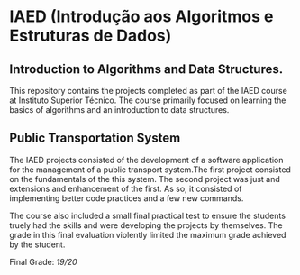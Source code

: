 # IAED (Introdução aos Algoritmos e Estruturas de Dados)
## Introduction to Algorithms and Data Structures.

This repository contains the projects completed as part of the IAED course at Instituto Superior Técnico. The course primarily focused on learning the basics of algorithms and an introduction to data structures.

## Public Transportation System

The IAED projects consisted of the development of a software application for the management of a public transport system.The first project consisted on the fundamentals of the this system. The second project was just and extensions and enhancement of the first. As so, it consisted of implementing better code practices and a few new commands.

The course also included a small final practical test to ensure the students truely had the skills and were developing the projects by themselves. The grade in this final evaluation violently limited the maximum grade achieved by the student.

Final Grade: *19/20*